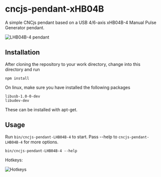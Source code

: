 # cncjs-pendant-xHB04B

A simple CNCjs pendant based on a USB 4/6-axis xHB04B-4 Manual Pulse Generator pendant.

![LHB04B-4 pendant](https://m.media-amazon.com/images/W/MEDIAX_849526-T3/images/I/712VRMLuGwL._AC_SL1500_.jpg)

## Installation

After cloning the repository to your work directory, change into this directory and run
```
npm install
```

On linux, make sure you have installed the following packages
```
libusb-1.0-0-dev
libudev-dev
```
These can be installed with apt-get.

## Usage

Run `bin/cncjs-pendant-LHB04B-4` to start. Pass --help to `cncjs-pendant-LHB04B-4` for more options.

```
bin/cncjs-pendant-LHB04B-4 --help
```

Hotkeys:

![Hotkeys](https://raw.githubusercontent.com/nsfilho/cncjs-pendant-keyboard/master/docs/keysinfo.png)
